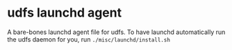 # udfs launchd agent

A bare-bones launchd agent file for udfs. To have launchd automatically run the udfs daemon for you, run `./misc/launchd/install.sh`

